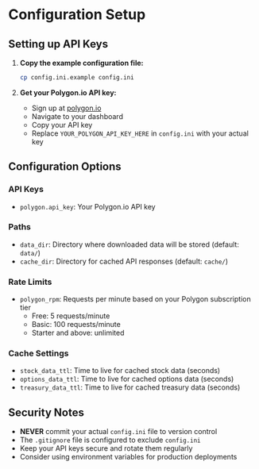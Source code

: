 # Configuration Setup

## Setting up API Keys

1. **Copy the example configuration file:**
   ```bash
   cp config.ini.example config.ini
   ```

2. **Get your Polygon.io API key:**
   - Sign up at [polygon.io](https://polygon.io/)
   - Navigate to your dashboard
   - Copy your API key
   - Replace `YOUR_POLYGON_API_KEY_HERE` in `config.ini` with your actual key

## Configuration Options

### API Keys
- `polygon.api_key`: Your Polygon.io API key

### Paths
- `data_dir`: Directory where downloaded data will be stored (default: `data/`)
- `cache_dir`: Directory for cached API responses (default: `cache/`)

### Rate Limits
- `polygon_rpm`: Requests per minute based on your Polygon subscription tier
  - Free: 5 requests/minute
  - Basic: 100 requests/minute
  - Starter and above: unlimited

### Cache Settings
- `stock_data_ttl`: Time to live for cached stock data (seconds)
- `options_data_ttl`: Time to live for cached options data (seconds)
- `treasury_data_ttl`: Time to live for cached treasury data (seconds)

## Security Notes

- **NEVER** commit your actual `config.ini` file to version control
- The `.gitignore` file is configured to exclude `config.ini`
- Keep your API keys secure and rotate them regularly
- Consider using environment variables for production deployments
